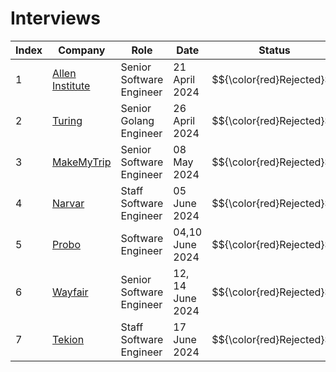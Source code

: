 # Interviews

| Index | Company | Role | Date | Status |
| ----- | ------- | ---- | ---- | ------ |
| 1     | [Allen Institute](https://github.com/ravi26067/Coding/blob/master/Interview%20Questions/2024/allen.md) | Senior Software Engineer | 21 April 2024 | $${\color{red}Rejected}$$ |
| 2     | [Turing](https://github.com/ravi26067/Coding/blob/master/Interview%20Questions/2024/turing_golang.md) | Senior Golang Engineer | 26 April 2024 | $${\color{red}Rejected}$$ |
| 3     | [MakeMyTrip](https://github.com/ravi26067/Coding/blob/master/Interview%20Questions/2024/mmt_dsa.md) | Senior Software Engineer | 08 May 2024 | $${\color{red}Rejected}$$ |
| 4     | [Narvar](https://github.com/ravi26067/Coding/blob/master/Interview%20Questions/2024/Narvar.md) | Staff Software Engineer | 05 June 2024 | $${\color{red}Rejected}$$ |
| 5     | [Probo](https://github.com/ravi26067/Coding/blob/master/Interview%20Questions/2024/Probo.md) | Software Engineer | 04,10 June 2024 | $${\color{red}Rejected}$$ |
| 6     | [Wayfair](https://github.com/ravi26067/Coding/blob/master/Interview%20Questions/2024/Wayfair.md) | Senior Software Engineer | 12, 14 June 2024 | $${\color{red}Rejected}$$ |
| 7     | [Tekion](https://github.com/ravi26067/Coding/blob/master/Interview%20Questions/2024/Tekion.md) | Staff Software Engineer | 17 June 2024 | $${\color{red}Rejected}$$ |
